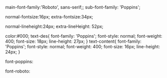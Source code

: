 main-font-family:'Roboto', sans-serif;;
sub-font-family: 'Poppins';

normal-fontsize:16px;
extra-fontsize:34px;

normal-lineheight:24px;
extra-lineHeight: 52px;

color:#000;
text-des{
      font-family: 'Poppins';
      font-style: normal;
      font-weight: 400;
      font-size: 18px;
      line-height: 27px;
}
text-content{
      font-family: 'Poppins';
      font-style: normal;
      font-weight: 400;
      font-size: 16px;
      line-height: 24px;
}

font-poppins: <link rel="preconnect" href="https://fonts.googleapis.com">
<link rel="preconnect" href="https://fonts.gstatic.com" crossorigin>
<link href="https://fonts.googleapis.com/css2?family=Poppins&display=swap" rel="stylesheet">

font-roboto: <link rel="preconnect" href="https://fonts.googleapis.com">
<link rel="preconnect" href="https://fonts.gstatic.com" crossorigin>
<link href="https://fonts.googleapis.com/css2?family=Roboto&display=swap" rel="stylesheet">
